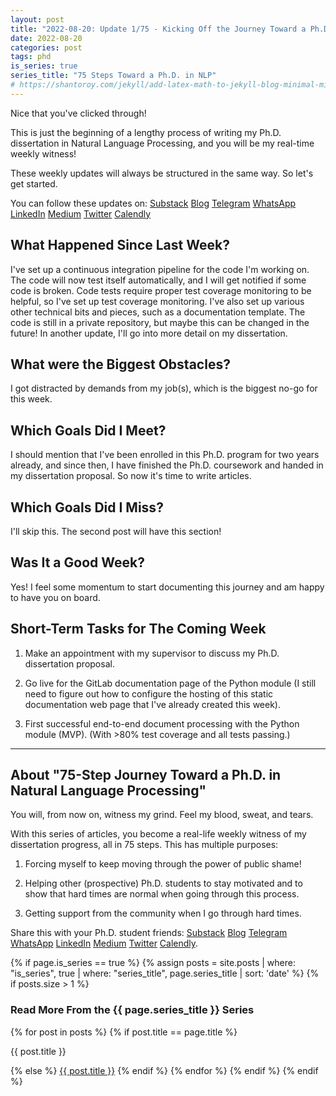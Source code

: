 ```yaml
---
layout: post
title: "2022-08-20: Update 1/75 - Kicking Off the Journey Toward a Ph.D. in NLP"
date: 2022-08-20
categories: post
tags: phd
is_series: true
series_title: "75 Steps Toward a Ph.D. in NLP"
# https://shantoroy.com/jekyll/add-latex-math-to-jekyll-blog-minimal-mistakes/
---
```

<script type="text/javascript" async
    src="https://cdnjs.cloudflare.com/ajax/libs/mathjax/2.7.6/MathJax.js?config=TeX-MML-AM_CHTML">
</script>

<script type="text/x-mathjax-config">
    MathJax.Hub.Config({
        extensions: ["tex2jax.js"],
        jax: ["input/TeX", "output/HTML-CSS"],
        tex2jax: {
        inlineMath: [ ['$','$'], ["\\(","\\)"] ],
        displayMath: [ ['$$','$$'], ["\\[","\\]"] ],
        processEscapes: true
        },
        "HTML-CSS": { availableFonts: ["TeX"] }
    });
</script>

Nice that you've clicked through!

This is just the beginning of a lengthy process of writing my Ph.D. dissertation in Natural Language Processing, and you will be my real-time weekly witness!

These weekly updates will always be structured in the same way. So let's get started.

You can follow these updates on: [Substack](https://nlpjourney.substack.com/) [Blog](https://janspoerer.github.io/phdstudies/) [Telegram](https://t.me/+gmkAaVlKPh4xZTky) [WhatsApp](https://chat.whatsapp.com/F6901LMMJWIGlxrahkgBcq) [LinkedIn](https://www.linkedin.com/in/janspoerer/) [Medium](https://medium.com/@janspoerer/about) [Twitter](https://twitter.com/JanSpoerer) [Calendly](https://calendly.com/janspoerer/60m-private)

## What Happened Since Last Week?

I've set up a continuous integration pipeline for the code I'm working on. The code will now test itself automatically, and I will get notified if some code is broken. Code tests require proper test coverage monitoring to be helpful, so I've set up test coverage monitoring. I've also set up various other technical bits and pieces, such as a documentation template. The code is still in a private repository, but maybe this can be changed in the future! In another update, I'll go into more detail on my dissertation.

## What were the Biggest Obstacles?

I got distracted by demands from my job(s), which is the biggest no-go for this week.

## Which Goals Did I Meet?

I should mention that I've been enrolled in this Ph.D. program for two years already, and since then, I have finished the Ph.D. coursework and handed in my dissertation proposal. So now it's time to write articles.

## Which Goals Did I Miss?

I'll skip this. The second post will have this section!

## Was It a Good Week?

Yes! I feel some momentum to start documenting this journey and am happy to have you on board.

## Short-Term Tasks for The Coming Week

1) Make an appointment with my supervisor to discuss my Ph.D. dissertation proposal.

2) Go live for the GitLab documentation page of the Python module (I still need to figure out how to configure the hosting of this static documentation web page that I've already created this week).

3) First successful end-to-end document processing with the Python module (MVP). (With >80% test coverage and all tests passing.)

____________________________________

## About "75-Step Journey Toward a Ph.D. in Natural Language Processing"

You will, from now on, witness my grind. Feel my blood, sweat, and tears.

With this series of articles, you become a real-life weekly witness of my dissertation progress, all in 75 steps. This has multiple purposes: 

1) Forcing myself to keep moving through the power of public shame!

2) Helping other (prospective) Ph.D. students to stay motivated and to show that hard times are normal when going through this process. 

3) Getting support from the community when I go through hard times.

Share this with your Ph.D. student friends: [Substack](https://nlpjourney.substack.com/) [Blog](https://janspoerer.github.io/phdstudies/) [Telegram](https://t.me/+gmkAaVlKPh4xZTky) [WhatsApp](https://chat.whatsapp.com/F6901LMMJWIGlxrahkgBcq) [LinkedIn](https://www.linkedin.com/in/janspoerer/) [Medium](https://medium.com/@janspoerer/about) [Twitter](https://twitter.com/JanSpoerer) [Calendly](https://calendly.com/janspoerer/60m-private).

{% if page.is_series == true %}
    {% assign posts = site.posts | where: "is_series", true | where: "series_title", page.series_title | sort: 'date' %}
    {% if posts.size > 1 %}
        
<h3 class="text-success p-3 pb-0">Read More From the {{ page.series_title }} Series</h3>
        {% for post in posts %}
                {% if post.title == page.title %}
<p class="nav-link bullet-pointer mb-0">{{ post.title }}</p>
                {% else %}
<a class="nav-link bullet-hash" href="{{ post.url }}">{{ post.title }}</a>
                {% endif %}
        {% endfor %}
    {% endif %}
{% endif %}